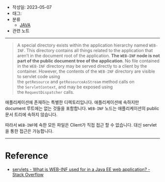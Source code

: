 - 작성일: 2023-05-07
- 태그: 
- 분류
    - [JAVA](JAVA.md)
- 관련 노트
---

>A special directory exists within the application hierarchy named `WEB-INF`. This directory contains all things related to the application that aren’t in the document root of the application. **The `WEB-INF` node is not part of the public document tree of the application**. No file contained in the `WEB-INF` directory may be served directly to a client by the container. However, the contents of the `WEB-INF` directory are visible to servlet code using the `getResource` and `getResourceAsStream` method calls on the `ServletContext`, and may be exposed using the `RequestDispatcher` calls.

애플리케이션에 존재하는 특별한 디렉토리입니다. 애플리케이션에 속하지만 document 루트에는 없는 것들을 포함합니다. `WEB-INF` 노드는 애플리케이션의 public 문서 트리에 속하지 않습니다. 

따라서 `WEB-INF`에 속한 모든 파일은 Client가 직접 접근 할 수 없습니다. 대신 servlet을 통한 접근은 가능합니다.

---

# Reference

- [servlets - What is WEB-INF used for in a Java EE web application? - Stack Overflow](https://stackoverflow.com/questions/19786142/what-is-web-inf-used-for-in-a-java-ee-web-application)